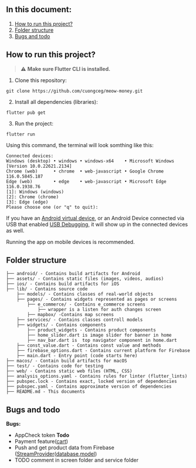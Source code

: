## In this document:

1. [How to run this project?](#how-to-run-this-project)
2. [Folder structure](#folder-structure)
3. [Bugs and todo](#bugs-and-todo)

## How to run this project?

> ⚠️ **Make sure Flutter CLI is installed.**

1. Clone this repository:

```
git clone https://github.com/cuongceg/meow-money.git
```

2. Install all dependencies (libraries):

```
flutter pub get
```

3. Run the project:

```
flutter run
```

Using this command, the terminal will look somthing like this:

```
Connected devices:
Windows (desktop) • windows • windows-x64    • Microsoft Windows [Version 10.0.22621.2134]
Chrome (web)      • chrome  • web-javascript • Google Chrome 116.0.5845.187
Edge (web)        • edge    • web-javascript • Microsoft Edge 116.0.1938.76
[1]: Windows (windows)
[2]: Chrome (chrome)
[3]: Edge (edge)
Please choose one (or "q" to quit):
```

If you have an [Android virtual device](https://developer.android.com/studio/run/managing-avds?hl=en), or an Android Device connected via USB that enabled [USB Debugging](https://developer.android.com/studio/debug/dev-options?hl=en#debugging), it will show up in the connected devices as well.

Running the app on mobile devices is recommended.

## Folder structure
```
├── android/ - Contains build artifacts for Android
├── assets/ - Contains static files (images, videos, audios)
├── ios/ - Contains build artifacts for iOS
├── lib/ - Contains source code
    ├── models/ - Contains classes of real-world objects
    ├── pages/ - Contains widgets represented as pages or screens
        ├── e_commerce/ - Contains e_commerce screens
            ├── wrapper is a listen for auth changes screen
        ├── mapbox/ -Contains map screens
    ├── services/ - Contains classes controll models
    ├── widgets/ - Contains components
        ├── product_widgets - Contains product components
        ├── home_slider.dart is image slider for banner in home
        ├── nav_bar.dart is  top navigator component in home.dart
    ├── const_value.dart - Contains const value and methods
    ├── firebase_options.dart - Contains current platform for Firebase
    ├── main.dart - Entry point (code starts here)
├── macos/ - Contain build artifacts for macOS
├── test/ - Contains code for testing
├── web/ - Contains static web files (HTML, CSS)
├── analysis_options.yaml - Contains rules for linter (flutter_lints)
├── pubspec.lock - Contains exact, locked version of dependencies
├── pubspec.yaml - Contains approximate version of dependencies
├── README.md - This documents
```

## Bugs and todo
**Bugs:**
* AppCheck token
**Todo**
* Payment feature([cart](lib/screen/e_cormmerce/cart.dart))
* Push and get product data from Firebase ([StreamProvider](https://flutterbyexample.com/lesson/stream-provider)([database](lib/services/database.dart),[model](lib/models))
* TODO comment in screen folder and service folder
